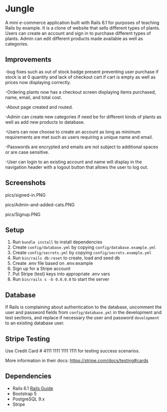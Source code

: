 # Jungle

A mini e-commerce application built with Rails 6.1 for purposes of teaching Rails by example. It is a clone of website that sells different types of plants. Users can create an account and sign in to purchase different types of plants. Admin can edit different products made available as well as categories. 

## Improvements

-bug fixes such as out of stock badge present preventing user purchase if stock is at 0 quantity and lack of checkout cart if cart is empty as well as prices now displaying correctly.

-Ordering plants now has a checkout screen displaying items purchased, name, email, and total cost. 

-About page created and routed. 

-Admin can create new categories if need be for different kinds of plants as well as add new products to database.

-Users can now choose to create an account as long as minimum requirements are met such as users requiring a unique name and email. 

-Passwords are encrypted and emails are not subject to additional spaces or are case sensitive. 

-User can login to an existing account and name will display in the navigation header with a logout button that allows the user to log out. 

## Screenshots

pics/signed-in.PNG

pics/Admin-and-added-cats.PNG

pics/Signup.PNG


## Setup

1. Run `bundle install` to install dependencies
2. Create `config/database.yml` by copying `config/database.example.yml`
3. Create `config/secrets.yml` by copying `config/secrets.example.yml`
4. Run `bin/rails db:reset` to create, load and seed db
5. Create .env file based on .env.example
6. Sign up for a Stripe account
7. Put Stripe (test) keys into appropriate .env vars
8. Run `bin/rails s -b 0.0.0.0` to start the server

## Database

If Rails is complaining about authentication to the database, uncomment the user and password fields from `config/database.yml` in the development and test sections, and replace if necessary the user and password `development` to an existing database user.

## Stripe Testing

Use Credit Card # 4111 1111 1111 1111 for testing success scenarios.

More information in their docs: <https://stripe.com/docs/testing#cards>

## Dependencies

- Rails 6.1 [Rails Guide](http://guides.rubyonrails.org/v6.1/)
- Bootstrap 5
- PostgreSQL 9.x
- Stripe


